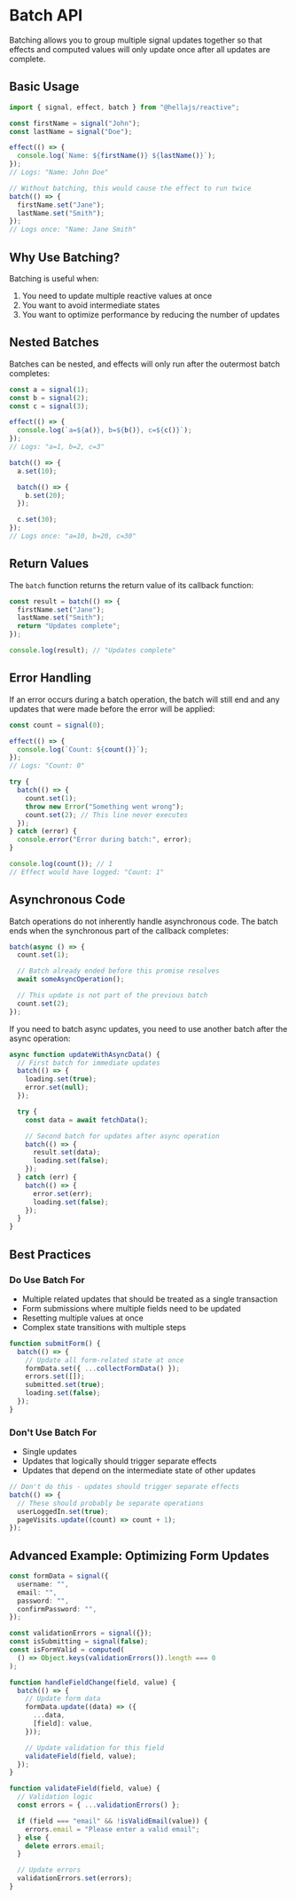 # Batch API

Batching allows you to group multiple signal updates together so that effects and computed values will only update once after all updates are complete.

## Basic Usage

```typescript
import { signal, effect, batch } from "@hellajs/reactive";

const firstName = signal("John");
const lastName = signal("Doe");

effect(() => {
  console.log(`Name: ${firstName()} ${lastName()}`);
});
// Logs: "Name: John Doe"

// Without batching, this would cause the effect to run twice
batch(() => {
  firstName.set("Jane");
  lastName.set("Smith");
});
// Logs once: "Name: Jane Smith"
```

## Why Use Batching?

Batching is useful when:

1. You need to update multiple reactive values at once
2. You want to avoid intermediate states
3. You want to optimize performance by reducing the number of updates

## Nested Batches

Batches can be nested, and effects will only run after the outermost batch completes:

```typescript
const a = signal(1);
const b = signal(2);
const c = signal(3);

effect(() => {
  console.log(`a=${a()}, b=${b()}, c=${c()}`);
});
// Logs: "a=1, b=2, c=3"

batch(() => {
  a.set(10);

  batch(() => {
    b.set(20);
  });

  c.set(30);
});
// Logs once: "a=10, b=20, c=30"
```

## Return Values

The `batch` function returns the return value of its callback function:

```typescript
const result = batch(() => {
  firstName.set("Jane");
  lastName.set("Smith");
  return "Updates complete";
});

console.log(result); // "Updates complete"
```

## Error Handling

If an error occurs during a batch operation, the batch will still end and any updates that were made before the error will be applied:

```typescript
const count = signal(0);

effect(() => {
  console.log(`Count: ${count()}`);
});
// Logs: "Count: 0"

try {
  batch(() => {
    count.set(1);
    throw new Error("Something went wrong");
    count.set(2); // This line never executes
  });
} catch (error) {
  console.error("Error during batch:", error);
}

console.log(count()); // 1
// Effect would have logged: "Count: 1"
```

## Asynchronous Code

Batch operations do not inherently handle asynchronous code. The batch ends when the synchronous part of the callback completes:

```typescript
batch(async () => {
  count.set(1);

  // Batch already ended before this promise resolves
  await someAsyncOperation();

  // This update is not part of the previous batch
  count.set(2);
});
```

If you need to batch async updates, you need to use another batch after the async operation:

```typescript
async function updateWithAsyncData() {
  // First batch for immediate updates
  batch(() => {
    loading.set(true);
    error.set(null);
  });

  try {
    const data = await fetchData();

    // Second batch for updates after async operation
    batch(() => {
      result.set(data);
      loading.set(false);
    });
  } catch (err) {
    batch(() => {
      error.set(err);
      loading.set(false);
    });
  }
}
```

## Best Practices

### Do Use Batch For

- Multiple related updates that should be treated as a single transaction
- Form submissions where multiple fields need to be updated
- Resetting multiple values at once
- Complex state transitions with multiple steps

```typescript
function submitForm() {
  batch(() => {
    // Update all form-related state at once
    formData.set({ ...collectFormData() });
    errors.set([]);
    submitted.set(true);
    loading.set(false);
  });
}
```

### Don't Use Batch For

- Single updates
- Updates that logically should trigger separate effects
- Updates that depend on the intermediate state of other updates

```typescript
// Don't do this - updates should trigger separate effects
batch(() => {
  // These should probably be separate operations
  userLoggedIn.set(true);
  pageVisits.update((count) => count + 1);
});
```

## Advanced Example: Optimizing Form Updates

```typescript
const formData = signal({
  username: "",
  email: "",
  password: "",
  confirmPassword: "",
});

const validationErrors = signal({});
const isSubmitting = signal(false);
const isFormValid = computed(
  () => Object.keys(validationErrors()).length === 0
);

function handleFieldChange(field, value) {
  batch(() => {
    // Update form data
    formData.update((data) => ({
      ...data,
      [field]: value,
    }));

    // Update validation for this field
    validateField(field, value);
  });
}

function validateField(field, value) {
  // Validation logic
  const errors = { ...validationErrors() };

  if (field === "email" && !isValidEmail(value)) {
    errors.email = "Please enter a valid email";
  } else {
    delete errors.email;
  }

  // Update errors
  validationErrors.set(errors);
}
```
